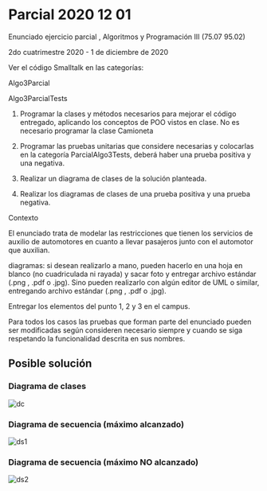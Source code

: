 # Parcial 2020 12 01

Enunciado ejercicio parcial , Algoritmos y Programación III (75.07 95.02)


2do cuatrimestre 2020 - 1 de diciembre de 2020


Ver el código Smalltalk en las categorías:

Algo3Parcial

Algo3ParcialTests


1. Programar la clases y métodos necesarios para mejorar el código entregado, aplicando los conceptos de POO vistos en clase. No es necesario programar la clase Camioneta

2. Programar las pruebas unitarias que considere necesarias y colocarlas en la categoría ParcialAlgo3Tests, deberá haber una prueba positiva y una negativa.

3. Realizar un diagrama de clases de la solución planteada.

4. Realizar los diagramas de clases de una prueba positiva y una prueba negativa.


Contexto

El enunciado trata de modelar las restricciones que tienen los servicios de auxilio de automotores en cuanto a llevar pasajeros junto con el automotor que auxilian.


diagramas: si desean realizarlo a mano, pueden hacerlo en una hoja en blanco (no cuadriculada ni rayada) y sacar foto y entregar archivo estándar (.png  , .pdf o .jpg). Sino pueden realizarlo con algún editor de UML o similar, entregando archivo estándar (.png  , .pdf o .jpg).


Entregar los elementos del punto 1, 2 y 3 en el campus.


Para todos los casos las pruebas que forman parte del enunciado pueden ser modificadas según consideren necesario siempre y cuando se siga respetando la funcionalidad descrita en sus nombres.

## Posible solución

### Diagrama de clases

![dc](http://www.plantuml.com/plantuml/proxy?cache=no&src=https://raw.githubusercontent.com/fiuba/algo3_resolucion_parcial_20201201/master/diagrams/dc.plantuml)

### Diagrama de secuencia (máximo alcanzado)

![ds1](http://www.plantuml.com/plantuml/proxy?cache=no&src=https://raw.githubusercontent.com/fiuba/algo3_resolucion_parcial_20201201/master/diagrams/diagrama_secuencia_carga_fase_normal.plantuml)

### Diagrama de secuencia (máximo NO alcanzado)

![ds2](http://www.plantuml.com/plantuml/proxy?cache=no&src=https://raw.githubusercontent.com/fiuba/algo3_resolucion_parcial_20201201/master/diagrams/diagra_secuencia_caga_fase_normal_menos_que_maximo.plantuml)
